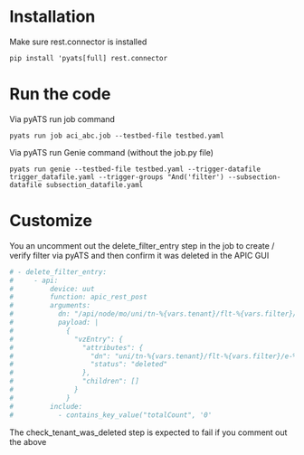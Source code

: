 # Installation
Make sure rest.connector is installed

```console
pip install 'pyats[full] rest.connector
```

# Run the code
Via pyATS run job command

```console
pyats run job aci_abc.job --testbed-file testbed.yaml
```

Via pyATS run Genie command (without the job.py file)

```console
pyats run genie --testbed-file testbed.yaml --trigger-datafile trigger_datafile.yaml --trigger-groups "And('filter') --subsection-datafile subsection_datafile.yaml
```

# Customize
You an uncomment out the delete_filter_entry step in the job to create / verify filter via pyATS and then confirm it was deleted in the APIC GUI

```yaml
# - delete_filter_entry:
#     - api:
#         device: uut
#         function: apic_rest_post
#         arguments:
#           dn: "/api/node/mo/uni/tn-%{vars.tenant}/flt-%{vars.filter}/e-%{vars.filter_entry}.json"
#           payload: |
#             {
#               "vzEntry": {
#                 "attributes": {
#                   "dn": "uni/tn-%{vars.tenant}/flt-%{vars.filter}/e-%{vars.filter_entry}",
#                   "status": "deleted"
#                 },
#                 "children": []
#               }
#             }
#         include:
#           - contains_key_value("totalCount", '0'
```

The check_tenant_was_deleted step is expected to fail if you comment out the above